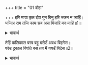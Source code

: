 +++
title = "01 दोहा"

+++
हरि माया कृत दोष गुन बिनु हरि भजन न जाहिं।  
भजिअ राम तजि काम सब अस बिचारि मन माहिं॥1॥  

<details><summary>भावार्थ</summary>

श्री हरि की माया के द्वारा रचे हुए दोष और गुण श्री हरि के भजन बिना नहीं जाते। मन में ऐसा विचार कर, सब कामनाओं को छोडकर (निष्काम भाव से) श्री रामजी का भजन करना चाहिए॥1॥  
</details>

तेहिं कलिकाल बरष बहु बसेउँ अवध बिहगेस।  
परेउ दुकाल बिपति बस तब मैं गयउँ बिदेस॥2॥  

<details><summary>भावार्थ</summary>

हे पक्षीराज! उस कलिकाल में मैं बहुत वर्षों तक अयोध्या में रहा। एक बार वहाँ अकाल पडा, तब मैं विपत्ति का मारा विदेश चला गया॥2॥  
</details>




